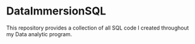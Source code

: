 # DataImmersionSQL
This repository provides a collection of all SQL code I created throughout my Data analytic program.
